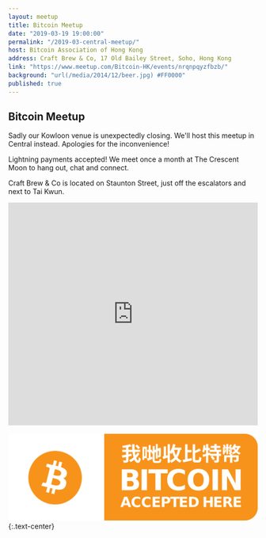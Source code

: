 ```yaml
---
layout: meetup
title: Bitcoin Meetup
date: "2019-03-19 19:00:00"
permalink: "/2019-03-central-meetup/"
host: Bitcoin Association of Hong Kong
address: Craft Brew & Co, 17 Old Bailey Street, Soho, Hong Kong
link: "https://www.meetup.com/Bitcoin-HK/events/nrqnpqyzfbzb/"
background: "url(/media/2014/12/beer.jpg) #FF0000"
published: true
---
```


## Bitcoin Meetup

Sadly our Kowloon venue is unexpectedly closing. We'll host this meetup in Central instead. Apologies for the inconvenience!

Lightning payments accepted!
We meet once a month at The Crescent Moon to hang out, chat and connect.

Craft Brew & Co is located on Staunton Street, just off the escalators and next to Tai Kwun.

<iframe src="https://www.google.com/maps/embed?pb=!1m14!1m8!1m3!1d7383.717491606309!2d114.147804!3d22.28334!3m2!1i1024!2i768!4f13.1!3m3!1m2!1s0x3404007b0f81bdfd%3A0xa6adad8d25123f98!2sCraft+Brew+%26+Co.!5e0!3m2!1sen!2sus!4v1554804156928!5m2!1sen!2sus" width="100%" height="450" frameborder="0" style="border:0" allowfullscreen></iframe>

![Bitcoin Accepted Here](/media/2017/01/accepted.png)
{:.text-center}
